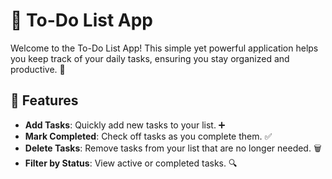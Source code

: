 # 📝 To-Do List App

Welcome to the To-Do List App! This simple yet powerful application helps you keep track of your daily tasks, ensuring you stay organized and productive. 🚀

## 🌟 Features

- **Add Tasks**: Quickly add new tasks to your list. ➕
- **Mark Completed**: Check off tasks as you complete them. ✅
- **Delete Tasks**: Remove tasks from your list that are no longer needed. 🗑️
- **Filter by Status**: View active or completed tasks. 🔍


